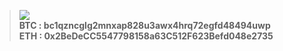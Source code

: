 > <img src="https://discord.c99.nl/widget/theme-2/386878434699378699.png"><br>
> **BTC : bc1qzncglg2mnxap828u3awx4hrq72egfd48494uwp**<br>
> **ETH : 0x2BeDeCC5547798158a63C512F623Befd048e2735**<br>

